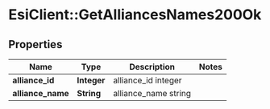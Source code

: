 # EsiClient::GetAlliancesNames200Ok

## Properties
Name | Type | Description | Notes
------------ | ------------- | ------------- | -------------
**alliance_id** | **Integer** | alliance_id integer | 
**alliance_name** | **String** | alliance_name string | 


